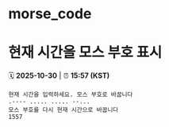 # morse_code
# 현재 시간을 모스 부호 표시
<!-- MORSE_TIME_START -->
🗓️ **2025-10-30** | ⏰ **15:57 (KST)**

```
현재 시간을 입력하세요. 모스 부호로 바꿉니다
.---- ..... ..... --...
모스 부호를 다시 현재 시간으로 바꿉니다
1557
```
<!-- MORSE_TIME_END -->
